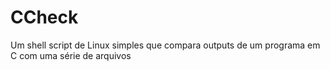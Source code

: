 # CCheck
Um shell script de Linux simples que compara outputs de um programa em C com uma série de arquivos
